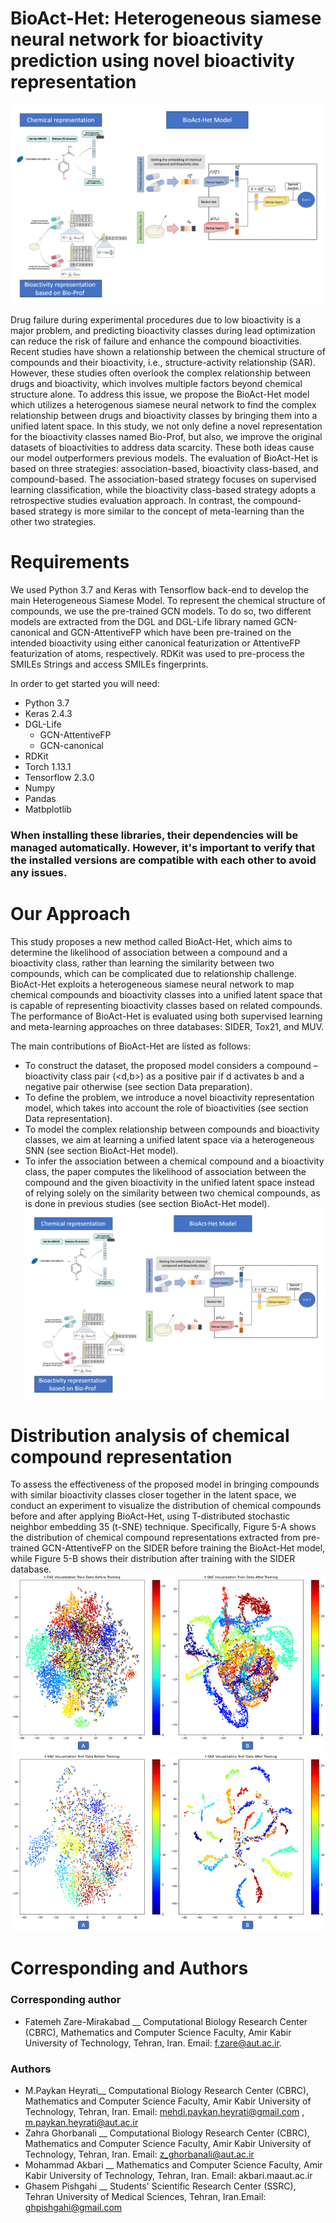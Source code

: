 # BioAct-Het: Heterogeneous siamese neural network for bioactivity prediction using novel bioactivity representation 
![Graphical abstract](https://github.com/ph-mehdi/BioAct-Het/blob/main/Figures/4-Graphical%20abstract.png)

Drug failure during experimental procedures due to low bioactivity is a major problem, and predicting bioactivity classes during lead optimization can reduce the risk of failure and enhance the compound bioactivities. Recent studies have shown a relationship between the chemical structure of compounds and their bioactivity, i.e., structure-activity relationship (SAR). However, these studies often overlook the complex relationship between drugs and bioactivity, which involves multiple factors beyond chemical structure alone. To address this issue, we propose the BioAct-Het model which utilizes a heterogenous siamese neural network to find the complex relationship between drugs and bioactivity classes by bringing them into a unified latent space. In this study, we not only define a novel representation for the bioactivity classes named Bio-Prof, but also, we improve the original datasets of bioactivities to address data scarcity. These both ideas cause our model outperformers previous models. The evaluation of BioAct-Het is based on three strategies: association-based, bioactivity class-based, and compound-based. The association-based strategy focuses on supervised learning classification, while the bioactivity class-based strategy adopts a retrospective studies evaluation approach. In contrast, the compound-based strategy is more similar to the concept of meta-learning than the other two strategies.  
# Requirements
We used Python 3.7 and Keras with Tensorflow back-end to develop the main Heterogeneous Siamese Model. To represent the chemical structure of compounds, we use the pre-trained GCN models. To do so, two different models are extracted from the DGL and DGL-Life library named GCN-canonical and GCN-AttentiveFP which have been pre-trained on the intended bioactivity using either canonical featurization or AttentiveFP featurization of atoms, respectively.  RDKit was used to pre-process the SMILEs Strings and access SMILEs fingerprints.

In order to get started you will need:
* Python 3.7
* Keras 2.4.3
* DGL-Life
  * GCN-AttentiveFP
  * GCN-canonical
* RDKit
* Torch 1.13.1
* Tensorflow 2.3.0
* Numpy
* Pandas
* Matbplotlib

### When installing these libraries, their dependencies will be managed automatically. However, it's important to verify that the installed versions are compatible with each other to avoid any issues.

# Our Approach
This study proposes a new method called BioAct-Het, which aims to determine the likelihood of association between a compound and a bioactivity class, rather than learning the similarity between two compounds, which can be complicated due to relationship challenge. BioAct-Het exploits a heterogeneous siamese neural network  to map chemical compounds and bioactivity classes into a unified latent space that is capable of representing bioactivity classes based on related compounds. The performance of BioAct-Het is evaluated using both supervised learning and meta-learning approaches on three databases: SIDER, Tox21, and MUV.

The main contributions of BioAct-Het are listed as follows:
* To construct the dataset, the proposed model considers a compound – bioactivity class pair (<d,b>) as a positive pair if d activates b and a negative pair otherwise (see section Data preparation).
* To define the problem, we introduce a novel bioactivity representation model, which takes into account the role of bioactivities (see section Data representation).
* To model the complex relationship between compounds and bioactivity classes, we aim at learning a unified latent space via a heterogeneous SNN (see section BioAct-Het model).
* To infer the association between a chemical compound and a bioactivity class, the paper computes the likelihood of association between the compound and the given bioactivity in the unified latent space instead of relying solely on the similarity between two chemical compounds, as is done in previous studies (see section BioAct-Het model).
![Graphical abstract](https://github.com/ph-mehdi/BioAct-Het/blob/main/Figures/4-Graphical%20abstract.png)
# Distribution analysis of chemical compound representation
To assess the effectiveness of the proposed model in bringing compounds with similar bioactivity classes closer together in the latent space, we conduct an experiment to visualize the distribution of chemical compounds before and after applying BioAct-Het, using T-distributed stochastic neighbor embedding 35 (t-SNE) technique. Specifically, Figure 5-A shows the distribution of chemical compound representations extracted from pre-trained GCN-AttentiveFP on the SIDER before training the BioAct-Het model, while Figure 5-B shows their distribution after training with the SIDER database.
![Figure 5-A](https://github.com/ph-mehdi/BioAct-Het/blob/main/Plots/4-T-SNE%20Train%20data.png)
![Figure 5-B](https://github.com/ph-mehdi/BioAct-Het/blob/main/Plots/5-T-SNE%20Test%20Data.png)


# Corresponding and Authors
### Corresponding author
*  Fatemeh Zare-Mirakabad __ Computational Biology Research Center (CBRC), Mathematics and Computer Science Faculty, Amir Kabir University of Technology, Tehran, Iran. Email: f.zare@aut.ac.ir.
### Authors
* M.Paykan Heyrati__ Computational Biology Research Center (CBRC), Mathematics and Computer Science Faculty, Amir Kabir University of Technology, Tehran, Iran. Email: mehdi.paykan.heyrati@gmail.com , m.paykan.heyrati@aut.ac.ir
* Zahra Ghorbanali __ Computational Biology Research Center (CBRC), Mathematics and Computer Science Faculty, Amir Kabir University of Technology, Tehran, Iran. Email: z_ghorbanali@aut.ac.ir
* Mohammad Akbari __ Mathematics and Computer Science Faculty, Amir Kabir University of Technology, Tehran, Iran. Email: akbari.maaut.ac.ir
* Ghasem Pishgahi __ Students' Scientific Research Center (SSRC), Tehran University of Medical Sciences, Tehran, Iran.Email: ghpishgahi@gmail.com
 
 
